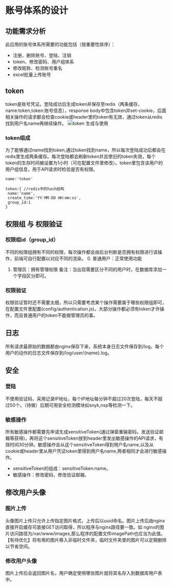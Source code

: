 # 账号体系的设计
## 功能需求分析
此应用的账号体系所需要的功能包括（按重要性排序）：
- 注册、删除账号、登陆、注销
- token、修改密码、用户组体系
- 修改昵称、检测账号重名
- excel批量上传账号

## token
token是账号凭证。登陆成功后生成token并保存至redis（两条缓存，name:token,token:账号信息），response body中包含token并set-cookie，后面相关操作的请求都会检查cookie或header里的token有无效，通过token从redis找到用户名name再继续操作。
![token 生成与使用](http://on-img.com/chart_image/5a1eae54e4b0b3ee0575b5f6.png)
### token组成
为了能够通过name找到token,通过token找到name，所以每次登陆成功后都会在redis里生成两条缓存。每次登陆都会刷新token并且使旧的token失效，每个token的生存时间被设置为1小时（可在配置文件里修改）。token里包含该用户的用户组信息，用于API请求时检验是否有权限。
```
name:'token'

token:{ //redis中的hash结构
 name:'name',
 create_time:'YY-MM-DD HH:mm:ss',
 group_id:1
}
```


## 权限组 与 权限验证
### 权限组id（group_id）
不同的权限组拥有不同的权限，每次操作都会由后台判断是否拥有权限进行该操作，前端可自行配置以对应不同的渲染。
0. 普通用户：正常使用功能
1. 管理员：拥有管理权限
备注：当出现需要区分不同的用户时，在数据库添加一个字段区分即可。
### 权限验证
权限验证暂时还不需要太细，所以只需要考虑某个操作需要属于哪些权限组即可，在配置文件里配置(config/authentication.js)。大部分操作都必须有token才许操作，而且普通用户的token不能做管理员的事。

## 日志
所有请求最原始的数据都由nginx保存下来，系统本身日志文件保存到/log，每个用户的动作的日志文件保存到/log/user/{name}.log。

## 安全
###  登陆
不使用验证码，采用记录IP地址，每个IP地址每分钟不超过20次登陆，每天不超过50个。（待做）后期可用安全检测模块如snyk,nsp等检测一下。
### 敏感操作
所有敏感操作都需要先申请生成sensitiveToken(通过弹窗重输密码，发送验证邮箱等获得)，再将这个sensitiveToken放到header里发出敏感操作的API请求，有效时间30分钟。敏感操作会从这个sensitiveToken得到用户名name,以及从cookie或header里从用户凭证token里得到用户名name,两者相同才会进行敏感操作。
- sensitiveToken的组成：sensitiveToken:name。
- 敏感操作：修改密码、修改验证邮箱、

## 修改用户头像
### 图片上传
头像图片上传只允许上传指定图片格式，上传后以uuid命名。图片上传后由nginx直接开启缓存可直接GET访问取得，所以程序与nginx路径要一致。如 nginx的图片访问路径为/var/www/images,那么程序的配置文件imagePath也应当为此值。
【有待优化】将有用的图片移入非临时文件夹，临时文件夹里的图片可以定期删除以节省空间。
### 修改用户头像
图片上传后会返回图片名，用户确定使用哪张图片就将其名存入到数据库用户表中。

